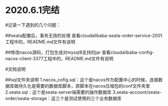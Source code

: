 # 2020.6.1完结


#记录一下遇到的几个问题：

##seata配置后，事务无效的处理
查看cloudalibaba-seata-order-service-2001工程中的，README.md文件有说明

##修改nacos源码，打包生成对mysql8支持的jar
查看cloudalibaba-config-nacos-client-3377工程中的，README.md文件有说明


#文档说明

##sql文件夹说明
1.nacos_cofig.sql：这个是nacos作为配置中心的时候，连接数据库做持久化是需要的数据库脚本，原脚本在nacos压缩包的conf文件夹里
2.seata.sql：这个是seata-server端需要的操作数据库
3.seata-account/seata-order/seata-storage：这三个是测试使用的三个业务数据库